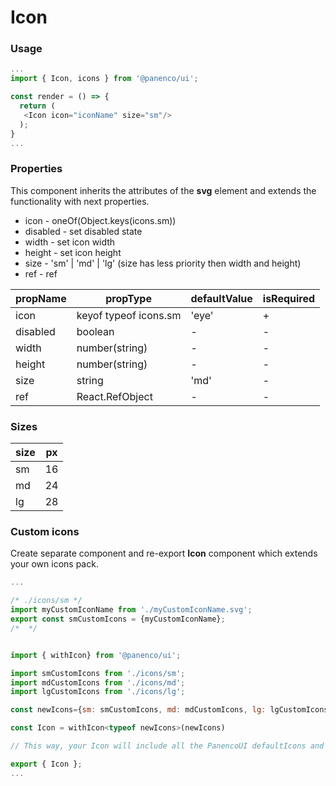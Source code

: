 # Icon

### Usage

```js
...
import { Icon, icons } from '@panenco/ui';

const render = () => {
  return (
   <Icon icon="iconName" size="sm"/>
  );
}
...
```

<!-- STORY -->

### Properties

This component inherits the attributes of the **svg** element and extends the functionality with next properties.

- icon - oneOf(Object.keys(icons.sm))
- disabled - set disabled state
- width - set icon width
- height - set icon height
- size - 'sm' | 'md' | 'lg' (size has less priority then width and height)
- ref - ref

| propName | propType              | defaultValue | isRequired |
| -------- | --------------------- | ------------ | ---------- |
| icon     | keyof typeof icons.sm | 'eye'        | +          |
| disabled | boolean               | -            | -          |
| width    | number(string)        | -            | -          |
| height   | number(string)        | -            | -          |
| size     | string                | 'md'         | -          |
| ref      | React.RefObject       | -            | -          |

### Sizes

| size | px  |
| ---- | --- |
| sm   | 16  |
| md   | 24  |
| lg   | 28  |

### Custom icons

Create separate component and re-export **Icon** component which extends your own icons pack.

```js
...

/* ./icons/sm */
import myCustomIconName from './myCustomIconName.svg';
export const smCustomIcons = {myCustomIconName};
/*  */


import { withIcon} from '@panenco/ui';

import smCustomIcons from './icons/sm';
import mdCustomIcons from './icons/md';
import lgCustomIcons from './icons/lg';

const newIcons={sm: smCustomIcons, md: mdCustomIcons, lg: lgCustomIcons};

const Icon = withIcon<typeof newIcons>(newIcons)

// This way, your Icon will include all the PanencoUI defaultIcons and your own icons

export { Icon };
...
```
